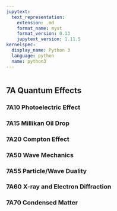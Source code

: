 ```yaml
---
jupytext:
  text_representation:
    extension: .md
    format_name: myst
    format_version: 0.13
    jupytext_version: 1.11.5
kernelspec:
  display_name: Python 3
  language: python
  name: python3
---
```


```{contents}
```

## 7A	Quantum Effects

### 7A10	Photoelectric Effect
### 7A15	Millikan Oil Drop
### 7A20	Compton Effect
### 7A50	Wave Mechanics
### 7A55	Particle/Wave Duality
### 7A60	X-ray and Electron Diffraction
### 7A70	Condensed Matter
